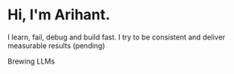 # Hi, I'm Arihant.
I learn, fail, debug and build fast. I try to be consistent and deliver measurable results (pending)

Brewing LLMs
